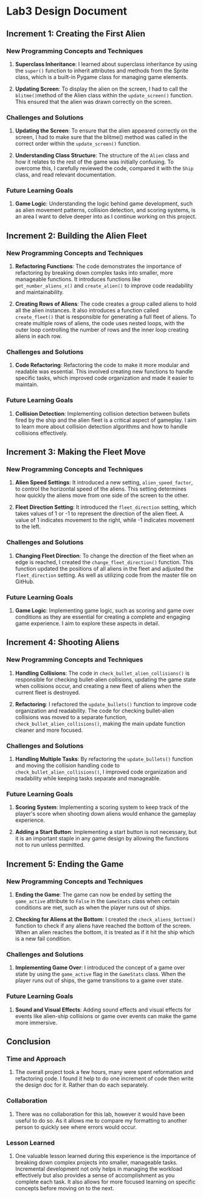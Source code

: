 # Lab3 Design Document

## Increment 1: Creating the First Alien

### New Programming Concepts and Techniques 

1) **Superclass Inheritance**: I learned about superclass inheritance by using the `super()`
function to inherit attributes and methods from the Sprite class, which is a built-in Pygame 
class for managing game elements.

2) **Updating Screen**: To display the alien on the screen, I had to call the `blitme()`method of the Alien class 
within the `update_screen()` function. This ensured that the alien was drawn correctly on the screen.

### Challenges and Solutions

1) **Updating the Screen**: To ensure that the alien appeared correctly on the screen, 
I had to make sure that the blitme() method was called in the correct order within the 
`update_screen()` function.

2) **Understanding Class Structure**: The structure of the `Alien` class and how it relates to the rest of the game 
was initially confusing. To overcome this, I carefully reviewed the code, compared it with the `Ship` class, 
and read relevant documentation.

### Future Learning Goals

1) **Game Logic**: Understanding the logic behind game development, such as alien movement patterns, collision detection,
and scoring systems, is an area I want to delve deeper into as I continue working on this project.

## Increment 2: Building the Alien Fleet

### New Programming Concepts and Techniques 

1) **Refactoring Functions**: The code demonstrates the importance of refactoring by breaking down complex tasks 
into smaller, more manageable functions. It introduces functions like `get_number_aliens_x()` and `create_alien()`
to improve code readability and maintainability.

2) **Creating Rows of Aliens**: The code creates a group called aliens to hold all the alien instances. 
It also introduces a function called `create_fleet()` that is responsible for generating a full fleet of aliens. 
To create multiple rows of aliens, the code uses nested loops, with the outer loop controlling the number of rows and 
the inner loop creating aliens in each row.

### Challenges and Solutions

1) **Code Refactoring**: Refactoring the code to make it more modular and readable was essential. 
This involved creating new functions to handle specific tasks, which improved code organization 
and made it easier to maintain.

### Future Learning Goals

1) **Collision Detection**: Implementing collision detection between bullets fired by the ship and the alien fleet 
is a critical aspect of gameplay. I aim to learn more about collision detection algorithms and how to handle 
collisions effectively.

## Increment 3: Making the Fleet Move

### New Programming Concepts and Techniques 

1) **Alien Speed Settings**: It introduced a new setting, `alien_speed_factor`, 
to control the horizontal speed of the aliens. This setting determines how quickly 
the aliens move from one side of the screen to the other.

2) **Fleet Direction Setting**: It introduced the `fleet_direction` setting, which takes values of 1 or -1 to
represent the direction of the alien fleet. A value of 1 indicates movement to the right, 
while -1 indicates movement to the left.

### Challenges and Solutions

1) **Changing Fleet Direction**: To change the direction of the fleet when an edge is reached, 
I created the `change_fleet_direction()` function. This function updated the positions of all aliens 
in the fleet and adjusted the `fleet_direction` setting. As well as utilizing code from the master file on GitHub.

### Future Learning Goals

1) **Game Logic**: Implementing game logic, such as scoring and game over conditions as they are
essential for creating a complete and engaging game experience. I aim to explore these aspects in detail.

## Increment 4: Shooting Aliens

### New Programming Concepts and Techniques 

1) **Handling Collisions**: The code in `check_bullet_alien_collisions()` is responsible for checking 
bullet-alien collisions, updating the game state when collisions occur, 
and creating a new fleet of aliens when the current fleet is destroyed.

2) **Refactoring**: I refactored the `update_bullets()` function to improve code organization and readability. 
The code for checking bullet-alien collisions was moved to a separate function, 
`check_bullet_alien_collisions()`, making the main update function cleaner and more focused.

### Challenges and Solutions

1) **Handling Multiple Tasks**: By refactoring the `update_bullets()` function and moving the collision 
handling code to `check_bullet_alien_collisions()`, I improved code organization and readability 
while keeping tasks separate and manageable.

### Future Learning Goals

1) **Scoring System**: Implementing a scoring system to keep track of the player's score when 
shooting down aliens would enhance the gameplay experience.

2) **Adding a Start Button**: Implementing a start button is not necessary, but it is an important staple 
in any game design by allowing the functions not to run unless permitted. 

## Increment 5: Ending the Game

### New Programming Concepts and Techniques 

1) **Ending the Game**: The game can now be ended by setting the `game_active` attribute to `False` in the 
`GameStats` class when certain conditions are met, such as when the player runs out of ships.

2) **Checking for Aliens at the Bottom**: I created the `check_aliens_bottom()`
function to check if any aliens have reached the bottom of the screen. When an alien reaches the bottom, 
it is treated as if it hit the ship which is a new fail condition. 

### Challenges and Solutions

1) **Implementing Game Over**: I introduced the concept of a game over state by using the 
`game_active` flag in the `GameStats` class. When the player runs out of ships, 
the game transitions to a game over state.

### Future Learning Goals

1) **Sound and Visual Effects**: Adding sound effects and visual effects for events like alien-ship 
collisions or game over events can make the game more immersive.

## Conclusion

### Time and Approach

1) The overall project took a few hours, many were spent reformation and refactoring code. 
I found it help to do one increment of code then write the design doc for it. Rather than do each separately. 

### Collaboration

1) There was no collaboration for this lab, however it would have been useful to do so. As it allows me
to compare my formatting to another person to quickly see where errors would occur. 

### Lesson Learned 

1) One valuable lesson learned during this experience is the importance of breaking down complex projects into smaller,
manageable tasks. Incremental development not only helps in managing the workload effectively 
but also provides a sense of accomplishment as you complete each task. It also allows for more focused learning on
specific concepts before moving on to the next.